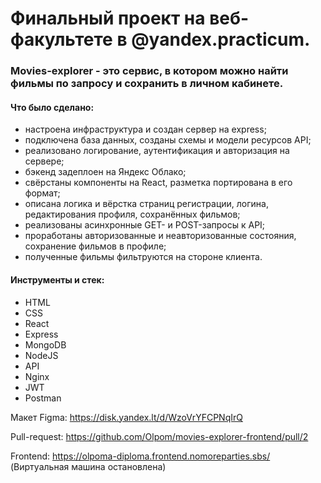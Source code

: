 # Финальный проект на веб-факультете в @yandex.practicum.       
### Movies-explorer - это сервис, в котором можно найти фильмы по запросу и сохранить в личном кабинете.   
#### Что было сделано:
- настроена инфраструктура и создан сервер на express;   
- подключена база данных, созданы схемы и модели ресурсов API;   
- реализовано логирование, аутентификация и авторизация на сервере;   
- бэкенд задеплоен на Яндекс Облако;   
- свёрстаны компоненты на React, разметка портирована в его формат;    
- описана логика и вёрстка страниц регистрации, логина, редактирования профиля, сохранённых фильмов;    
- реализованы асинхронные GET- и POST-запросы к API;   
- проработаны авторизованные и неавторизованные состояния, сохранение фильмов в профиле;   
- полученные фильмы фильтруются на стороне клиента.
  
#### Инструменты и стек: 
- HTML
- CSS
- React
- Express
- MongoDB
- NodeJS
- API
- Nginx
- JWT
- Postman    

Макет Figma: https://disk.yandex.lt/d/WzoVrYFCPNqIrQ    

Pull-request: https://github.com/Olpom/movies-explorer-frontend/pull/2    

Frontend: https://olpoma-diploma.frontend.nomoreparties.sbs/ (Виртуальная машина остановлена)  

